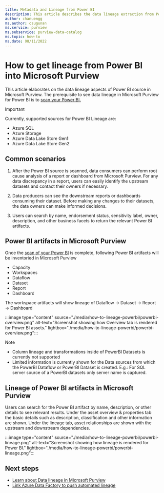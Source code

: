 ```yaml
---
title: Metadata and Lineage from Power BI
description: This article describes the data lineage extraction from Power BI source.
author: chanuengg
ms.author: csugunan
ms.service: purview
ms.subservice: purview-data-catalog
ms.topic: how-to
ms.date: 08/11/2022
---
```

# How to get lineage from Power BI into Microsoft Purview

This article elaborates on the data lineage aspects of Power BI source in Microsoft Purview. The prerequisite to see data lineage in Microsoft Purview for Power BI is to [scan your Power BI.](../purview/register-scan-power-bi-tenant.md) 

>[!IMPORTANT]
> Currently, supported sources for Power BI Lineage are:
> * Azure SQL
> * Azure Storage
> * Azure Data Lake Store Gen1
> * Azure Data Lake Store Gen2

## Common scenarios

1. After the Power BI source is scanned, data consumers can perform root cause analysis of a report or dashboard from Microsoft Purview. For any data discrepancy in a report, users can easily identify the upstream datasets and contact their owners if necessary.

2. Data producers can see the downstream reports or dashboards consuming their dataset. Before making any changes to their datasets, the data owners can make informed decisions.

2. Users can search by name, endorsement status, sensitivity label, owner, description, and other business facets to return the relevant Power BI artifacts.

## Power BI artifacts in Microsoft Purview

Once the [scan of your Power BI](../purview/register-scan-power-bi-tenant.md) is complete, following Power BI artifacts will be inventoried in Microsoft Purview

* Capacity
* Workspaces
* Dataflow
* Dataset 
* Report
* Dashboard

The workspace artifacts will show lineage of Dataflow -> Dataset -> Report -> Dashboard

:::image type="content" source="./media/how-to-lineage-powerbi/powerbi-overview.png" alt-text="Screenshot showing how Overview tab is rendered for Power BI assets." lightbox="./media/how-to-lineage-powerbi/powerbi-overview.png":::

>[!Note]
> * Column lineage and transformations inside of PowerBI Datasets is currently not supported
> * Limited information is currently shown for the Data sources from which the PowerBI Dataflow or PowerBI Dataset is created. E.g.: For SQL server source of a PowerBI datasets only server name is captured. 

## Lineage of Power BI artifacts in Microsoft Purview

Users can search for the Power BI artifact by name, description, or other details to see relevant results. Under the asset overview & properties tab the basic details such as description, classification and other information are shown. Under the lineage tab, asset relationships are shown with the upstream and downstream dependencies.

:::image type="content" source="./media/how-to-lineage-powerbi/powerbi-lineage.png" alt-text="Screenshot showing how lineage is rendered for Power BI." lightbox="./media/how-to-lineage-powerbi/powerbi-lineage.png":::

## Next steps

- [Learn about Data lineage in Microsoft Purview](catalog-lineage-user-guide.md)
- [Link Azure Data Factory to push automated lineage](how-to-link-azure-data-factory.md)
